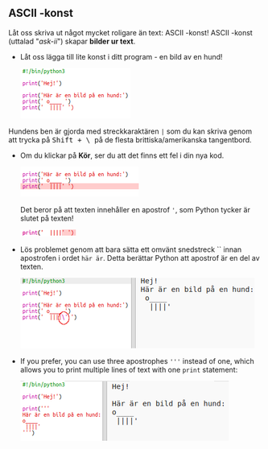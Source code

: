 ## ASCII -konst

Låt oss skriva ut något mycket roligare än text: ASCII -konst! ASCII -konst (uttalad "*ask-ii*") skapar **bilder ur text**.

+ Låt oss lägga till lite konst i ditt program - en bild av en hund!
    
    ![skärmdump](images/me-dog.png)

Hundens ben är gjorda med streckkaraktären `|` som du kan skriva genom att trycka på <kbd>Shift + \ </kbd> på de flesta brittiska/amerikanska tangentbord.

+ Om du klickar på **Kör**, ser du att det finns ett fel i din nya kod.
    
    ![skärmdump](images/me-dog-bug.png)
    
    Det beror på att texten innehåller en apostrof `'`, som Python tycker är slutet på texten!
    
    ![skärmdump](images/me-dog-quote.png)

+ Lös problemet genom att bara sätta ett omvänt snedstreck `` innan apostrofen i ordet `här är`. Detta berättar Python att apostrof är en del av texten.
    
    ![skärmdump](images/me-dog-bug-fix.png)

+ If you prefer, you can use three apostrophes `'''` instead of one, which allows you to print multiple lines of text with one `print` statement:
    
    ![skärmdump](images/me-dog-triple-quote.png)